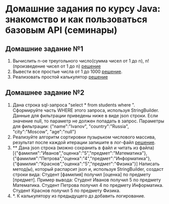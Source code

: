 # Домашние задания по курсу Java: знакомство и как пользоваться базовым API (семинары)
## Домашние задание №1
1. Вычислить n-ое треугольного число(сумма чисел от 1 до n), n! (произведение чисел от 1 до n) [решение](task_1_1.java)
2. Вывести все простые числа от 1 до 1000 [решение](task_1_2.java).
3. Реализовать простой калькулятор [решение](task_1_3.java)

## Домашнее задание №2
1. Дана строка sql-запроса "select * from students where ". Сформируйте часть WHERE этого запроса, используя StringBuilder. Данные для фильтрации приведены ниже в виде json строки.
Если значение null, то параметр не должен попадать в запрос.
Параметры для фильтрации: {"name":"Ivanov", "country":"Russia", "city":"Moscow", "age":"null"}
2. Реализуйте алгоритм сортировки пузырьком числового массива, результат после каждой итерации запишите в лог-файл [решение](task_2_1.java).
3. ** Дана json строка (можно сохранить в файл и читать из файла)
[{"фамилия":"Иванов","оценка":"5","предмет":"Математика"},{"фамилия":"Петрова","оценка":"4","предмет":"Информатика"},{"фамилия":"Краснов","оценка":"5","предмет":"Физика"}]
Написать метод(ы), который распарсит json и, используя StringBuilder, создаст строки вида: Студент [фамилия] получил [оценка] по предмету [предмет].
Пример вывода:
Студент Иванов получил 5 по предмету Математика.
Студент Петрова получил 4 по предмету Информатика.
Студент Краснов получил 5 по предмету Физика.
4. *. К калькулятору из предыдущего дз добавить логирование.